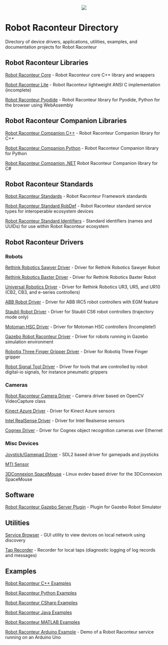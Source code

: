 <p align="center"><img src="https://robotraconteurpublicfiles.s3.amazonaws.com/RRheader2.jpg"></p>

# Robot Raconteur Directory

Directory of device drivers, applications, utilities, examples, and documentation projects for Robot Raconteur

## Robot Raconteur Libraries

[Robot Raconteur Core](https://github.com/robotraconteur/robotraconteur) - Robot Raconteur core C++ library and wrappers

[Robot Raconteur Lite](https://github.com/robotraconteur/robotraconteurlite) - Robot Raconteur lightweight ANSI C implementation (incomplete)

[Robot Raconteur Pyodide](https://github.com/robotraconteur/robotraconteur_pyodide) - Robot Raconteur library for Pyodide, Python for the browser using WebAssembly

## Robot Raconteur Companion Libraries

[Robot Raconteur Companion C++](https://github.com/robotraconteur/robotraconteur_companion) - Robot Raconteur Companion library for C++

[Robot Raconteur Companion Python](https://github.com/robotraconteur/robotraconteur_companion_python) - Robot Raconteur Companion library for Python

[Robot Raconteur Companion .NET](https://github.com/robotraconteur/RobotRaconteurNET.Companion) Robot Raconteur Companion library for C#

## Robot Raconteur Standards

[Robot Raconteur Standards](https://github.com/robotraconteur/robotraconteur_standards) - Robot Raconteur Framework standards

[Robot Raconteur Standard RobDef](https://github.com/robotraconteur/robotraconteur_standard_robdef) - Robot Raconteur standard service types for interoperable ecosystem devices

[Robot Raconteur Standard Identifiers](https://github.com/robotraconteur/robotraconteur_standard_identifiers) - Standard identifiers (names and UUIDs) for use within Robot Raconteur ecosystem

## Robot Raconteur Drivers

### Robots

[Rethink Robotics Sawyer Driver](https://github.com/robotraconteur-contrib/SawyerRobotRaconteurDriver) - Driver for Rethink Robotics Sawyer Robot

[Rethink Robotics Baxter Driver](https://github.com/robotraconteur-contrib/BaxterRobotRaconteurDriver) - Driver for Rethink Robotics Baxter Robot

[Universal Robotics Driver](https://github.com/robotraconteur-contrib/URRobotRaconteurDriver) - Driver for Rethink Robotics UR3, UR5, and UR10 (CB2, CB3, and e-series controllers)

[ABB Robot Driver](https://github.com/robotraconteur-contrib/ABBRobotRaconteurDriver) - Driver for ABB IRC5 robot controllers with EGM feature

[Staubli Robot Driver](https://github.com/robotraconteur-contrib/StaubliRobotRaconteurDriver) - Driver for Staubli CS6 robot controllers (trajectory mode only)

[Motoman HSC Driver](https://github.com/robotraconteur-contrib/MotomanHSCRobotRaconteurDriver) - Driver for Motoman HSC controllers (Incomplete!)

[Gazebo Robot Raconteur Driver](https://github.com/robotraconteur-contrib/GazeboModelRobotRaconteurDriver) - Driver for robots running in Gazebo simulation environment

[Robotiq Three Finger Gripper Driver](https://github.com/robotraconteur-contrib/RobotiqThreeFingerGripperRobotRaconteurDriver) - Driver for Robotiq Three Finger gripper

[Robot Signal Tool Driver](https://github.com/robotraconteur-contrib/RobotSignalToolRobotRaconteurDriver) - Driver for tools that are controlled by robot digital-io signals, for instance pneumatic grippers

### Cameras

[Robot Raconteur Camera Driver](https://github.com/robotraconteur-contrib/robotraconteur_camera_driver) - Camera driver based on OpenCV VideoCapture class

[Kinect Azure Driver](https://github.com/robotraconteur-contrib/Kinect_Azure_RR_Interface) - Driver for Kinect Azure sensors

[Intel RealSense Driver](https://github.com/robotraconteur-contrib/realsense_RR_driver) - Driver for Intel Realsense sensors

[Cognex Driver](https://github.com/robotraconteur-contrib/Cognex_driver) - Driver for Cognex object recognition cameras over Ethernet

### Misc Devices

[Joystick/Gamepad Driver](https://github.com/robotraconteur-contrib/robotraconteur_joystick_driver) - SDL2 based driver for gamepads and joysticks

[MTI Sensor](https://github.com/robotraconteur-contrib/MTI_RR_Interface)

[3DConnexion SpaceMouse](https://github.com/robotraconteur-contrib/robotraconteur_spacemouse_evdev_driver) - Linux evdev based driver for the 3DConnexion SpaceMouse

## Software

[Robot Raconteur Gazebo Server Plugin](https://github.com/robotraconteur-contrib/RobotRaconteur_Gazebo_Server_Plugin) - Plugin for Gazebo Robot Simulator

## Utilities

[Service Browser](https://github.com/robotraconteur/RobotRaconteur_ServiceBrowser) - GUI utility to view devices on local network using discovery

[Tap Recorder](https://github.com/robotraconteur/RobotRaconteurLocalTapRecorder) - Recorder for local taps (diagnostic logging of log records and messages)

## Examples

[Robot Raconteur C++ Examples](https://github.com/robotraconteur/RobotRaconteur_CPP_Examples)

[Robot Raconteur Python Examples](https://github.com/robotraconteur/RobotRaconteur_Python_Examples)

[Robot Raconteur CSharp Examples](https://github.com/robotraconteur/RobotRaconteur_CSharp_Examples)

[Robot Raconteur Java Examples](https://github.com/robotraconteur/RobotRaconteur_Java_Examples)

[Robot Raconteur MATLAB Examples](https://github.com/robotraconteur/RobotRaconteur_MATLAB_Examples)

[Robot Raconteur Arduino Example](https://github.com/robotraconteur-contrib/RobotRaconteurArduino) - Demo of a Robot Raconteur service running on an Arduino Uno










